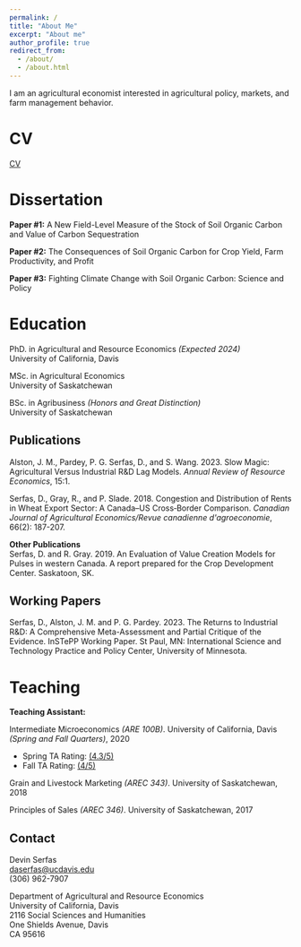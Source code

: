```yaml
---
permalink: /
title: "About Me"
excerpt: "About me"
author_profile: true
redirect_from: 
  - /about/
  - /about.html
---
```


I am an agricultural economist interested in agricultural policy, markets, and farm management behavior.

CV
======
[CV](http://devinserfas.github.io/files/DEVIN_SERFAS_RESUME.pdf)


Dissertation 
======
**Paper #1:** A New Field-Level Measure of the Stock of Soil Organic Carbon and Value of Carbon Sequestration

**Paper #2:** The Consequences of Soil Organic Carbon for Crop Yield, Farm Productivity, and Profit

**Paper #3:**  Fighting Climate Change with Soil Organic Carbon: Science and Policy

Education
======
PhD. in Agricultural and Resource Economics *(Expected 2024)* <br />
University of California, Davis 

MSc. in Agricultural Economics <br />
University of Saskatchewan

BSc. in Agribusiness *(Honors and Great Distinction)* <br />
University of Saskatchewan

Publications
------
Alston, J. M., Pardey, P. G. Serfas, D., and S. Wang. 2023. Slow Magic: Agricultural Versus Industrial R&D Lag Models. *Annual Review of Resource Economics*, 15:1.

Serfas, D., Gray, R., and P. Slade. 2018. Congestion and Distribution of Rents in Wheat Export Sector: A Canada–US Cross‐Border Comparison. *Canadian Journal of Agricultural Economics/Revue canadienne d'agroeconomie*, 66(2): 187-207. 

**Other Publications** <br />
Serfas, D. and R. Gray. 2019. An Evaluation of Value Creation Models for Pulses in western Canada. A report prepared for the Crop Development Center. Saskatoon, SK.

Working Papers
------

Serfas, D., Alston, J. M. and P. G. Pardey. 2023. The Returns to Industrial R&D: A Comprehensive Meta-Assessment and Partial Critique of the Evidence. InSTePP Working Paper. St Paul, MN: International Science and Technology Practice and Policy Center, University of Minnesota.


Teaching
======
**Teaching Assistant:**

Intermediate Microeconomics *(ARE 100B)*. University of California, Davis *(Spring and Fall Quarters)*, 2020
   * Spring TA Rating: [(4.3/5)](http://devinserfas.github.io/files/TA_Performance_Survey_ARE_100B_Spring_2020.pdf)
   * Fall TA Rating: [(4/5)](http://devinserfas.github.io/files/TA_Performance_Survey_ARE_100B_Fall_2020.pdf)
   
Grain and Livestock Marketing *(AREC 343)*. University of Saskatchewan, 2018

Principles of Sales *(AREC 346)*. University of Saskatchewan, 2017

Contact
------
Devin Serfas <br />
daserfas@ucdavis.edu <br />
(306) 962-7907 <br />


Department of Agricultural and Resource Economics <br />
University of California, Davis <br />
2116 Social Sciences and Humanities <br />
One Shields Avenue, Davis <br />
CA 95616 <br />

